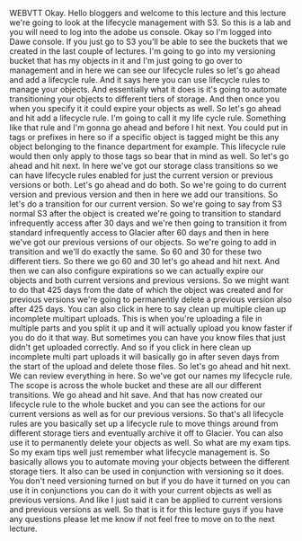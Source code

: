  
 WEBVTT 
 Okay. 
 Hello bloggers and welcome to this lecture and this lecture we're going to look at the lifecycle management 
 with S3. 
 So this is a lab and you will need to log into the adobe us console. 
 Okay so I'm logged into Dawe console. 
 If you just go to S3 you'll be able to see the buckets that we created in the last couple of lectures. 
 I'm going to go into my versioning bucket that has my objects in it and I'm just going to go over to 
 management and in here we can see our lifecycle rules so let's go ahead and add a lifecycle rule. 
 And it says here you can use lifecycle rules to manage your objects. 
 And essentially what it does is it's going to automate transitioning your objects to different tiers 
 of storage. 
 And then once you when you specify it it could expire your objects as well. 
 So let's go ahead and hit add a lifecycle rule. 
 I'm going to call it my life cycle rule. 
 Something like that rule and I'm gonna go ahead and before I hit next. 
 You could put in tags or prefixes in here so if a specific object is tagged might be this any object 
 belonging to the finance department for example. 
 This lifecycle rule would then only apply to those tags so bear that in mind as well. 
 So let's go ahead and hit next. 
 In here we've got our storage class transitions so we can have lifecycle rules enabled for just the 
 current version or previous versions or both. 
 Let's go ahead and do both. 
 So we're going to do current version and previous version and then in here we add our transitions. 
 So let's do a transition for our current version. 
 So we're going to say from S3 normal S3 after the object is created we're going to transition to standard 
 infrequently access after 30 days and we're then going to transition it from standard infrequently access 
 to Glacier after 60 days and then in here we've got our previous versions of our objects. 
 So we're going to add in transition and we'll do exactly the same. 
 So 60 and 30 for these two different tiers. 
 So there we go 60 and 30 let's go ahead and hit next. 
 And then we can also configure expirations so we can actually expire our objects and both current versions 
 and previous versions. 
 So we might want to do that 425 days from the date of which the object was created and for previous 
 versions we're going to permanently delete a previous version also after 425 days. 
 You can also click in here to say clean up multiple clean up incomplete multipart uploads. 
 This is when you're uploading a file in multiple parts and you split it up and it will actually upload 
 you know faster if you do do it that way. 
 But sometimes you can have you know files that just didn't get uploaded correctly. 
 And so if you click in here clean up incomplete multi part uploads it will basically go in after seven 
 days from the start of the upload and delete those files. 
 So let's go ahead and hit next. 
 We can review everything in here. 
 So we've got our names my lifecycle rule. 
 The scope is across the whole bucket and these are all our different transitions. 
 We go ahead and hit save. 
 And that has now created our lifecycle rule to the whole bucket and you can see the actions for our 
 current versions as well as for our previous versions. 
 So that's all lifecycle rules are you basically set up a lifecycle rule to move things around from different 
 storage tiers and eventually archive it off to Glacier. 
 You can also use it to permanently delete your objects as well. 
 So what are my exam tips. 
 So my exam tips well just remember what lifecycle management is. 
 So basically allows you to automate moving your objects between the different storage tiers. 
 It also can be used in conjunction with versioning so it does. 
 You don't need versioning turned on but if you do have it turned on you can use it in conjunctions you 
 can do it with your current objects as well as previous versions. 
 And like I just said it can be applied to current versions and previous versions as well. 
 So that is it for this lecture guys if you have any questions please let me know if not feel free to 
 move on to the next lecture.